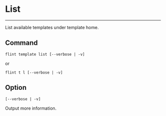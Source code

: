 # List

***

List available templates under template home.

## Command

```shell
flint template list [--verbose | -v]
```

or

```shell
flint t l [--verbose | -v]
```

## Option

`[--verbose | -v]`

Output more information.
